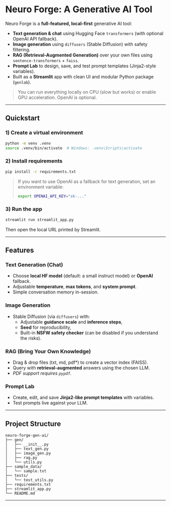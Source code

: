 # Neuro Forge: A Generative AI Tool

Neuro Forge is a **full-featured, local-first** generative AI tool:
-  **Text generation & chat** using Hugging Face `transformers` (with optional OpenAI API fallback).
-  **Image generation** using `diffusers` (Stable Diffusion) with safety filtering.
-  **RAG (Retrieval-Augmented Generation)** over your own files using `sentence-transformers` + `faiss`.
-  **Prompt Lab** to design, save, and test prompt templates (Jinja2-style variables).
-  Built as a **Streamlit** app with clean UI and modular Python package (`genlab`).

> You can run everything locally on CPU (slow but works) or enable GPU acceleration. OpenAI is optional.

---

## Quickstart

### 1) Create a virtual environment
```bash
python -m venv .venv
source .venv/bin/activate  # Windows: .venv\Scripts\activate
```

### 2) Install requirements
```bash
pip install -r requirements.txt
```

> If you want to use OpenAI as a fallback for text generation, set an environment variable:
> ```bash
> export OPENAI_API_KEY="sk-..."
> ```

### 3) Run the app
```bash
streamlit run streamlit_app.py
```

Then open the local URL printed by Streamlit.

---

## Features

### Text Generation (Chat)
- Choose **local HF model** (default: a small instruct model) or **OpenAI** fallback.
- Adjustable **temperature**, **max tokens**, and **system prompt**.
- Simple conversation memory in-session.

### Image Generation
- Stable Diffusion (via `diffusers`) with:
  - Adjustable **guidance scale** and **inference steps**,
  - **Seed** for reproducibility,
  - Built-in **NSFW safety checker** (can be disabled if you understand the risks).

### RAG (Bring Your Own Knowledge)
- Drag & drop files (txt, md, pdf*) to create a vector index (FAISS).
- Query with **retrieval-augmented** answers using the chosen LLM.
- *PDF support requires `pypdf`.*

### Prompt Lab
- Create, edit, and save **Jinja2-like prompt templates** with variables.
- Test prompts live against your LLM.

---

## Project Structure

```
neuro-forge-gen-ai/
├── gen/
│   ├── __init__.py
│   ├── text_gen.py
│   ├── image_gen.py
│   ├── rag.py
│   └── utils.py
├── sample_data/
│   └── sample.txt
├── tests/
│   └── test_utils.py
├── requirements.txt
├── streamlit_app.py
└── README.md
```

---


